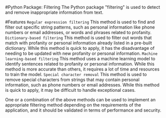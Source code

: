 #Python Package: Filtering
The Python package "filtering" is used to detect and remove inappropriate information from text.

#Features
`Regular expression filtering` This method is used to find and filter out specific string patterns, such as personal information like phone numbers or email addresses, or words and phrases related to profanity.
`Dictionary-based filtering` This method is used to filter out words that match with profanity or personal information already listed in a pre-built dictionary. While this method is quick to apply, it has the disadvantage of needing to be updated with new profanity or personal information.
`Machine learning-based filtering` This method uses a machine learning model to identify sentences related to profanity or personal information. While this method is more accurate than others, it requires a lot of time and resources to train the model.
`Special character removal` This method is used to remove special characters from strings that may contain personal information, such as phone numbers or email addresses. While this method is quick to apply, it may be difficult to handle exceptional cases.

One or a combination of the above methods can be used to implement an appropriate filtering method depending on the requirements of the application, and it should be validated in terms of performance and security.
